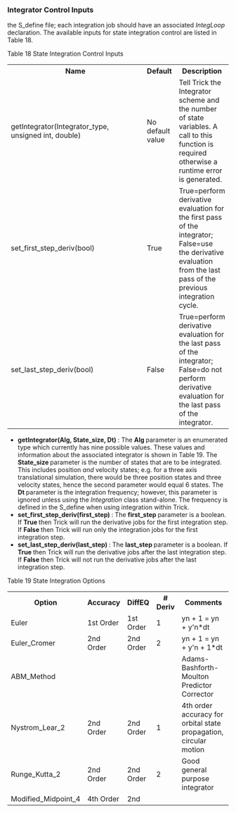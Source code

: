 ### Integrator Control Inputs

 the S_define file;
each integration job should have an associated <i> IntegLoop </i> declaration.
The available inputs for state integration control are listed in Table 18.

Table 18 State Integration Control Inputs
<table>
 <tr>
  <th width=375>Name</th>
  <th>Default</th>
  <th>Description</th>
 </tr>
 <tr>
  <td>getIntegrator(Integrator_type, unsigned int, double)</td>
  <td>No default value</td>
  <td>Tell Trick the Integrator scheme and the number of state variables.
      A call to this function is required otherwise a runtime error is generated.</td>
 </tr>
 <tr>
  <td>set_first_step_deriv(bool)</td>
  <td>True</td>
  <td>True=perform derivative evaluation for the first pass of the integrator;
      False=use the derivative evaluation from the last pass of the previous integration cycle.</td>
 </tr>
 <tr>
  <td>set_last_step_deriv(bool)</td>
  <td>False</td>
  <td>True=perform derivative evaluation for the last pass of the integrator;
      False=do not perform derivative evaluation for the last pass of the integrator.</td>
 </tr>
</table>

- <b> getIntegrator(Alg, State_size, Dt) </b>:  The <b> Alg </b> parameter is an enumerated type which currently
   has nine possible values.  These values and information about the associated integrator is shown in Table 19.
   The <b> State_size </b> parameter is the number of states that are to be integrated. This includes position
   <i> and </i> velocity states; e.g. for a three axis translational simulation, there would be three position
   states and three velocity states, hence the second parameter would equal 6 states.
   The <b> Dt </b> parameter is the integration frequency; however, this parameter is ignored unless using the
   <i> Integration </i> class stand-alone.  The frequency is defined in the S_define when using integration within Trick.
- <b> set_first_step_deriv(first_step) </b>: The <b> first_step </b> parameter is a boolean.  If <b> True </b> then
   Trick will run the derivative jobs for the first integration step.  If <b> False </b> then Trick will run only
   the integration jobs for the first integration step.
- <b> set_last_step_deriv(last_step) </b>: The <b> last_step </b> parameter is a boolean.  If <b> True </b> then
   Trick will run the derivative jobs after the last integration step.  If <b> False </b> then Trick will not run
   the derivative jobs after the last integration step.

Table 19 State Integration Options
<table>
 <tr>
  <th>Option</th>
  <th>Accuracy</th>
  <th>DiffEQ</th>
  <th># Deriv</th>
  <th>Comments</th>
 </tr>
 <tr>
  <td>Euler</td>
  <td>1st Order</td>
  <td>1st Order</td>
  <td>1</td>
  <td>yn + 1 = yn + y'n*dt</td>
 </tr>
 <tr>
  <td>Euler_Cromer</td>
  <td>2nd Order</td>
  <td>2nd Order</td>
  <td>2</td>
  <td>yn + 1 = yn + y'n + 1*dt</td>
 </tr>
 <tr>
  <td>ABM_Method</td>
  <td></td>
  <td>  </td>
  <td>  </td>
  <td>Adams-Bashforth-Moulton Predictor Corrector</td>
 </tr>
 <tr>
  <td>Nystrom_Lear_2</td>
  <td>2nd Order</td>
  <td>2nd Order </td>
  <td>1</td>
  <td>4th order accuracy for orbital state propagation, circular motion</td>
 </tr>
 <tr>
  <td>Runge_Kutta_2</td>
  <td>2nd Order</td>
  <td>2nd Order </td>
  <td>2</td>
  <td>Good general purpose integrator</td>
 </tr>
 <tr>
  <td>Modified_Midpoint_4</td>
  <td>4th Order</td>
  <td>2nd
